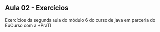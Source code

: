 ## Aula 02 - Exercícios

Exercícios da segunda aula do módulo 6 do curso de java em parceria do EuCurso com a +PraTI
